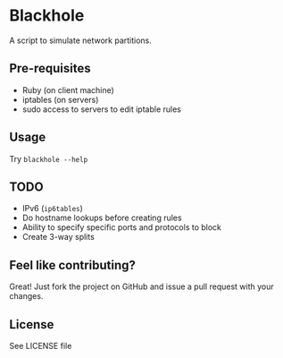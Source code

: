Blackhole
=========

A script to simulate network partitions.

Pre-requisites
--------------

* Ruby (on client machine)
* iptables (on servers)
* sudo access to servers to edit iptable rules

Usage
-----

Try `blackhole --help`

TODO
----

* IPv6 (`ip6tables`)
* Do hostname lookups before creating rules
* Ability to specify specific ports and protocols to block
* Create 3-way splits

Feel like contributing?
-----------------------

Great! Just fork the project on GitHub and issue a pull request with your changes.

License
-------

See LICENSE file
